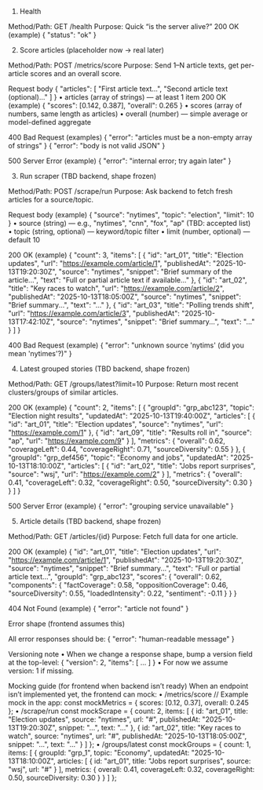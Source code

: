 1) Health

Method/Path: GET /health
Purpose: Quick “is the server alive?”
200 OK (example)
{ "status": "ok" }

2) Score articles (placeholder now → real later)

Method/Path: POST /metrics/score
Purpose: Send 1–N article texts, get per-article scores and an overall score.

Request body
{
  "articles": [
    "First article text...",
    "Second article text (optional)..."
  ]
}
	•	articles (array of strings) — at least 1 item
200 OK (example)
{
  "scores": [0.142, 0.387],
  "overall": 0.265
}
	•	scores (array of numbers, same length as articles)
	•	overall (number) — simple average or model-defined aggregate
  
400 Bad Request (examples)
{ "error": "articles must be a non-empty array of strings" }
{ "error": "body is not valid JSON" }

500 Server Error (example)
{ "error": "internal error; try again later" }

3) Run scraper (TBD backend, shape frozen)

Method/Path: POST /scrape/run
Purpose: Ask backend to fetch fresh articles for a source/topic.

Request body (example)
{
  "source": "nytimes", 
  "topic": "election",
  "limit": 10
}
	•	source (string) — e.g., "nytimes", "cnn", "fox", "ap" (TBD: accepted list)
	•	topic (string, optional) — keyword/topic filter
	•	limit (number, optional) — default 10

200 OK (example)
{
  "count": 3,
  "items": [
    {
      "id": "art_01",
      "title": "Election updates",
      "url": "https://example.com/article/1",
      "publishedAt": "2025-10-13T19:20:30Z",
      "source": "nytimes",
      "snippet": "Brief summary of the article...",
      "text": "Full or partial article text if available..."
    },
    {
      "id": "art_02",
      "title": "Key races to watch",
      "url": "https://example.com/article/2",
      "publishedAt": "2025-10-13T18:05:00Z",
      "source": "nytimes",
      "snippet": "Brief summary...",
      "text": "..."
    },
    {
      "id": "art_03",
      "title": "Polling trends shift",
      "url": "https://example.com/article/3",
      "publishedAt": "2025-10-13T17:42:10Z",
      "source": "nytimes",
      "snippet": "Brief summary...",
      "text": "..."
    }
  ]
}

400 Bad Request (example)
{ "error": "unknown source 'nytims' (did you mean 'nytimes'?)" }

4) Latest grouped stories (TBD backend, shape frozen)

Method/Path: GET /groups/latest?limit=10
Purpose: Return most recent clusters/groups of similar articles.

200 OK (example)
{
  "count": 2,
  "items": [
    {
      "groupId": "grp_abc123",
      "topic": "Election night results",
      "updatedAt": "2025-10-13T19:40:00Z",
      "articles": [
        { "id": "art_01", "title": "Election updates", "source": "nytimes", "url": "https://example.com/1" },
        { "id": "art_09", "title": "Results roll in",  "source": "ap",      "url": "https://example.com/9" }
      ],
      "metrics": {
        "overall": 0.62,
        "coverageLeft": 0.44,
        "coverageRight": 0.71,
        "sourceDiversity": 0.55
      }
    },
    {
      "groupId": "grp_def456",
      "topic": "Economy and jobs",
      "updatedAt": "2025-10-13T18:10:00Z",
      "articles": [
        { "id": "art_02", "title": "Jobs report surprises", "source": "wsj", "url": "https://example.com/2" }
      ],
      "metrics": {
        "overall": 0.41,
        "coverageLeft": 0.32,
        "coverageRight": 0.50,
        "sourceDiversity": 0.30
      }
    }
  ]
}

500 Server Error (example)
{ "error": "grouping service unavailable" }

5) Article details (TBD backend, shape frozen)

Method/Path: GET /articles/{id}
Purpose: Fetch full data for one article.

200 OK (example)
{
  "id": "art_01",
  "title": "Election updates",
  "url": "https://example.com/article/1",
  "publishedAt": "2025-10-13T19:20:30Z",
  "source": "nytimes",
  "snippet": "Brief summary...",
  "text": "Full or partial article text...",
  "groupId": "grp_abc123",
  "scores": {
    "overall": 0.62,
    "components": {
      "factCoverage": 0.58,
      "oppositionCoverage": 0.46,
      "sourceDiversity": 0.55,
      "loadedIntensity": 0.22,
      "sentiment": -0.11
    }
  }
}

404 Not Found (example)
{ "error": "article not found" }

Error shape (frontend assumes this)

All error responses should be:
{ "error": "human-readable message" }

Versioning note
	•	When we change a response shape, bump a version field at the top-level:
{ "version": 2, "items": [ ... ] }
	•	For now we assume version: 1 if missing.

Mocking guide (for frontend when backend isn’t ready)
When an endpoint isn’t implemented yet, the frontend can mock:
	•	/metrics/score
  // Example mock in the app:
const mockMetrics = { scores: [0.12, 0.37], overall: 0.245 };
	•	/scrape/run
  const mockScrape = {
  count: 2,
  items: [
    { id: "art_01", title: "Election updates", source: "nytimes", url: "#", publishedAt: "2025-10-13T19:20:30Z", snippet: "…", text: "…" },
    { id: "art_02", title: "Key races to watch", source: "nytimes", url: "#", publishedAt: "2025-10-13T18:05:00Z", snippet: "…", text: "…" }
  ]
};
	•	/groups/latest
  const mockGroups = {
  count: 1,
  items: [
    {
      groupId: "grp_1",
      topic: "Economy",
      updatedAt: "2025-10-13T18:10:00Z",
      articles: [
        { id: "art_01", title: "Jobs report surprises", source: "wsj", url: "#" }
      ],
      metrics: { overall: 0.41, coverageLeft: 0.32, coverageRight: 0.50, sourceDiversity: 0.30 }
    }
  ]
};
  

